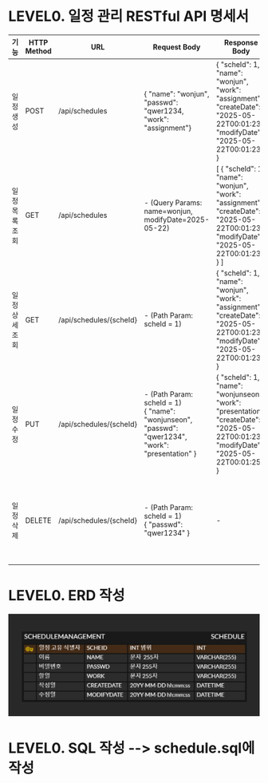 # LEVEL0. 일정 관리 RESTful API 명세서

| 기능         | HTTP Method | URL                      | Request Body                                                                   | Response Body                                                                                                                           | 상태 코드                                                                    |
|--------------|-------------|---------------------------|--------------------------------------------------------------------------------|-----------------------------------------------------------------------------------------------------------------------------------------|--------------------------------------------------------------------------|
| 일정 생성    | POST        | /api/schedules            | { "name": "wonjun", "passwd": "qwer1234, "work": "assignment"}                 | { "scheId": 1, "name": "wonjun", "work": "assignment", "createDate": "2025-05-22T00:01:23", "modifyDate": "2025-05-22T00:01:23" }       | 201 Created                                                              |
| 일정 목록 조회 | GET         | /api/schedules            | - (Query Params: name=wonjun, modifyDate=2025-05-22)                           | [ { "scheId": 1, "name": "wonjun", "work": "assignment", "createDate": "2025-05-22T00:01:23", "modifyDate": "2025-05-22T00:01:23" } ]   | 200 OK                                                                   |
| 일정 상세 조회 | GET         | /api/schedules/{scheId}   | - (Path Param: scheId = 1)                                                     | { "scheId": 1, "name": "wonjun", "work": "assignment", "createDate": "2025-05-22T00:01:23", "modifyDate": "2025-05-22T00:01:23" }       | 200 OK<br>404 Not Found(해당 일정 없음)                                        |
| 일정 수정    | PUT         | /api/schedules/{scheId}   | - (Path Param: scheId = 1)<br>{ "name": "wonjunseon", "passwd": "qwer1234", "work": "presentation" } | { "scheId": 1, "name": "wonjunseon", "work": "presentation", "createDate": "2025-05-22T00:01:23", "modifyDate": "2025-05-22T00:01:25" } | 200 OK<br>400 Bad Request(필수 필드 누락)<br>401 Unauthorized(비밀번호 불일치)<br>404 Not Found(해당 일정 없음) |
| 일정 삭제    | DELETE      | /api/schedules/{scheId}   | - (Path Param: scheId = 1)<br>{ "passwd": "qwer1234" }                         | -                                                                                                                                       | 204 No Content(정상 삭제)<br>401 Unauthorized(비밀번호 불일치)<br>404 Not Found(해당 일정 없음)                      |

# LEVEL0. ERD 작성
![ERD.png](ERD.png)

# LEVEL0. SQL 작성 --> schedule.sql에 작성